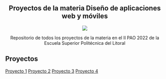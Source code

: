 <h2 align="center"> Proyectos de la materia Diseño de aplicaciones web y móviles  </h2>
<p align="center">  <img src="https://img.shields.io/badge/STATUS-EN%20DESAROLLO-green">  </p>

<p align="center">  Repositorio de todos los proyectos de la materia en el II PAO 2022 de la Escuela Superior Politécnica del Litoral  </p>

## Proyectos 
[Proyecto 1](https://github.com/KellyVaque/Dawn-2PAO/tree/main/proyecto01)
[Proyecto 2](https://github.com/KellyVaque/Dawn-2PAO/tree/main/proyecto02)
[Proyecto 3](https://github.com/KellyVaque/Dawn-2PAO/tree/main/proyecto03)
[Proyecto 4](https://github.com/KellyVaque/Dawn-2PAO/tree/main/proyecto04)
